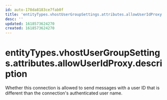 ```yaml
---
id: auto-178da8183ce7fab0f
title: 'entityTypes.vhostUserGroupSettings.attributes.allowUserIdProxy.description'
desc: ''
updated: 1618573624270
created: 1618573624270
---
```

# entityTypes.vhostUserGroupSettings.attributes.allowUserIdProxy.description

Whether this connection is allowed to send messages with a user ID that is different than the connection&#39;s authenticated user name.
